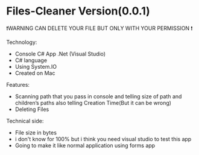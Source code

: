 # Files-Cleaner Version(0.0.1)

❗️WARNING CAN DELETE YOUR FILE BUT ONLY WITH YOUR PERMISSION ❗️

Technology:

- Console C# App .Net (Visual Studio)
- C# language
- Using System.IO
- Created on Mac 

Features:

- Scanning path that you pass in console and telling size of path and children’s paths also telling Creation Time(But it can be wrong)
- Deleting Files

Technical side:

- File size in bytes
- i don't know for 100% but i think you need visual studio to test this app
- Going to make it like normal application using forms app
